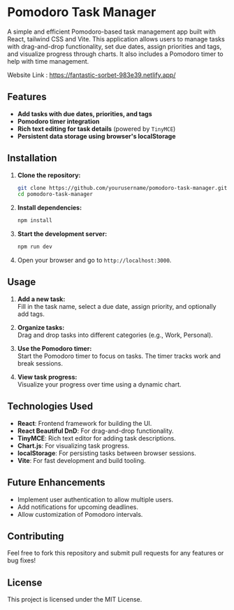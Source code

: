 # **Pomodoro Task Manager**

A simple and efficient Pomodoro-based task management app built with React, tailwind CSS and Vite. This application allows users to manage tasks with drag-and-drop functionality, set due dates, assign priorities and tags, and visualize progress through charts. It also includes a Pomodoro timer to help with time management.

Website Link : https://fantastic-sorbet-983e39.netlify.app/

## **Features**

- **Add tasks with due dates, priorities, and tags**
- **Pomodoro timer integration**
- **Rich text editing for task details** (powered by `TinyMCE`)
- **Persistent data storage using browser's localStorage**

## **Installation**

1. **Clone the repository:**

   ```bash
   git clone https://github.com/yourusername/pomodoro-task-manager.git
   cd pomodoro-task-manager
   ```

2. **Install dependencies:**

   ```bash
   npm install
   ```

3. **Start the development server:**

   ```bash
   npm run dev
   ```

4. Open your browser and go to `http://localhost:3000`.

## **Usage**

1. **Add a new task:**  
   Fill in the task name, select a due date, assign priority, and optionally add tags.

2. **Organize tasks:**  
   Drag and drop tasks into different categories (e.g., Work, Personal).

3. **Use the Pomodoro timer:**  
   Start the Pomodoro timer to focus on tasks. The timer tracks work and break sessions.

4. **View task progress:**  
   Visualize your progress over time using a dynamic chart.

## **Technologies Used**

- **React**: Frontend framework for building the UI.
- **React Beautiful DnD**: For drag-and-drop functionality.
- **TinyMCE**: Rich text editor for adding task descriptions.
- **Chart.js**: For visualizing task progress.
- **localStorage**: For persisting tasks between browser sessions.
- **Vite**: For fast development and build tooling.

## **Future Enhancements**

- Implement user authentication to allow multiple users.
- Add notifications for upcoming deadlines.
- Allow customization of Pomodoro intervals.

## **Contributing**

Feel free to fork this repository and submit pull requests for any features or bug fixes!



## **License**

This project is licensed under the MIT License.
